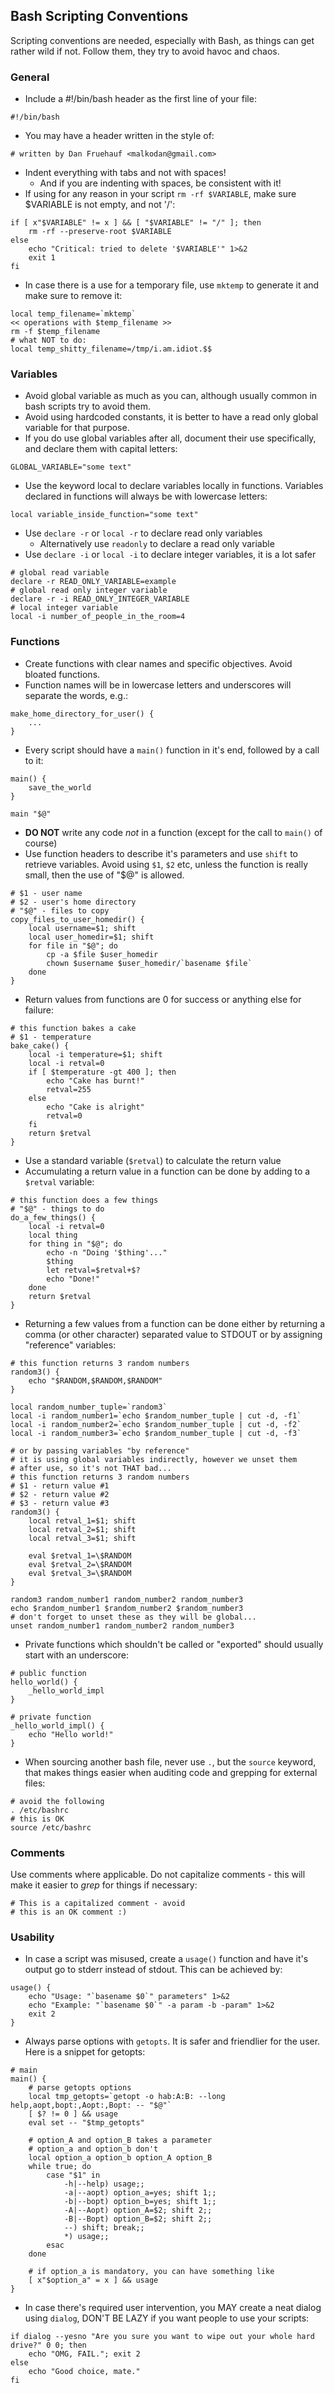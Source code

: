## Bash Scripting Conventions

Scripting conventions are needed, especially with Bash, as things can get rather
wild if not. Follow them, they try to avoid havoc and chaos.

### General

 * Include a #!/bin/bash header as the first line of your file:
```
#!/bin/bash
```
 * You may have a header written in the style of:
```
# written by Dan Fruehauf <malkodan@gmail.com>
```
 * Indent everything with tabs and not with spaces!
   * And if you are indenting with spaces, be consistent with it!
 * If using for any reason in your script `rm -rf $VARIABLE`, make sure $VARIABLE is not empty, and not '/':
```
if [ x"$VARIABLE" != x ] && [ "$VARIABLE" != "/" ]; then
	rm -rf --preserve-root $VARIABLE
else
	echo "Critical: tried to delete '$VARIABLE'" 1>&2
	exit 1
fi
```
 * In case there is a use for a temporary file, use `mktemp` to generate it and make sure to remove it:
```
local temp_filename=`mktemp`
<< operations with $temp_filename >>
rm -f $temp_filename
# what NOT to do:
local temp_shitty_filename=/tmp/i.am.idiot.$$
```

### Variables

 * Avoid global variable as much as you can, although usually common in bash scripts try to avoid them.
 * Avoid using hardcoded constants, it is better to have a read only global variable for that purpose.
 * If you do use global variables after all, document their use specifically, and declare them with capital letters:
```
GLOBAL_VARIABLE="some text"
```
 * Use the keyword local to declare variables locally in functions. Variables declared in functions will always be with lowercase letters:
```
local variable_inside_function="some text"
```
 * Use `declare -r` or `local -r` to declare read only variables
   * Alternatively use `readonly` to declare a read only variable
 * Use `declare -i` or `local -i` to declare integer variables, it is a lot safer
```
# global read variable
declare -r READ_ONLY_VARIABLE=example
# global read only integer variable
declare -r -i READ_ONLY_INTEGER_VARIABLE
# local integer variable
local -i number_of_people_in_the_room=4
```

### Functions

 * Create functions with clear names and specific objectives. Avoid bloated functions.
 * Function names will be in lowercase letters and underscores will separate the words, e.g.:
```
make_home_directory_for_user() {
	...
}
```
 * Every script should have a `main()` function in it's end, followed by a call to it:
```
main() {
	save_the_world
}

main "$@"
```
 * **DO NOT** write any code *not* in a function (except for the call to `main()` of course)
 * Use function headers to describe it's parameters and use `shift` to retrieve variables. Avoid using `$1`, `$2` etc, unless the function is really small, then the use of "$@" is allowed.
```
# $1 - user name
# $2 - user's home directory
# "$@" - files to copy
copy_files_to_user_homedir() {
	local username=$1; shift
	local user_homedir=$1; shift
	for file in "$@"; do
		cp -a $file $user_homedir
		chown $username $user_homedir/`basename $file`
	done
}
```
 * Return values from functions are 0 for success or anything else for failure:
```
# this function bakes a cake
# $1 - temperature
bake_cake() {
	local -i temperature=$1; shift
	local -i retval=0
	if [ $temperature -gt 400 ]; then
		echo "Cake has burnt!"
		retval=255
	else
		echo "Cake is alright"
		retval=0
	fi
	return $retval
}
```
 * Use a standard variable (`$retval`) to calculate the return value
 * Accumulating a return value in a function can be done by adding to a `$retval` variable:
```
# this function does a few things
# "$@" - things to do
do_a_few_things() {
	local -i retval=0
	local thing
	for thing in "$@"; do
		echo -n "Doing '$thing'..."
		$thing
		let retval=$retval+$?
		echo "Done!"
	done
	return $retval
}
```
 * Returning a few values from a function can be done either by returning a comma (or other character) separated value to STDOUT or by assigning "reference" variables:
```
# this function returns 3 random numbers
random3() {
	echo "$RANDOM,$RANDOM,$RANDOM"
}

local random_number_tuple=`random3`
local -i random_number1=`echo $random_number_tuple | cut -d, -f1`
local -i random_number2=`echo $random_number_tuple | cut -d, -f2`
local -i random_number3=`echo $random_number_tuple | cut -d, -f3`

# or by passing variables "by reference"
# it is using global variables indirectly, however we unset them
# after use, so it's not THAT bad...
# this function returns 3 random numbers
# $1 - return value #1
# $2 - return value #2
# $3 - return value #3
random3() {
	local retval_1=$1; shift
	local retval_2=$1; shift
	local retval_3=$1; shift

	eval $retval_1=\$RANDOM
	eval $retval_2=\$RANDOM
	eval $retval_3=\$RANDOM
}

random3 random_number1 random_number2 random_number3
echo $random_number1 $random_number2 $random_number3
# don't forget to unset these as they will be global...
unset random_number1 random_number2 random_number3
```
 * Private functions which shouldn't be called or "exported" should usually start with an underscore:
```
# public function
hello_world() {
	_hello_world_impl
}

# private function
_hello_world_impl() {
	echo "Hello world!"
}
```
 * When sourcing another bash file, never use `.`, but the `source` keyword, that makes things easier when auditing code and grepping for external files:
```
# avoid the following
. /etc/bashrc
# this is OK
source /etc/bashrc
```

### Comments
Use comments where applicable. Do not capitalize comments - this will make it easier to *grep* for things if necessary:
```
# This is a capitalized comment - avoid
# this is an OK comment :)
```

### Usability

 * In case a script was misused, create a `usage()` function and have it's output go to stderr instead of stdout. This can be achieved by:
```
usage() {
	echo "Usage: "`basename $0`" parameters" 1>&2
	echo "Example: "`basename $0`" -a param -b -param" 1>&2
	exit 2
}
```
 * Always parse options with `getopts`. It is safer and friendlier for the user. Here is a snippet for getopts:
```
# main
main() {
	# parse getopts options
	local tmp_getopts=`getopt -o hab:A:B: --long help,aopt,bopt:,Aopt:,Bopt: -- "$@"`
	[ $? != 0 ] && usage
	eval set -- "$tmp_getopts"

	# option_A and option_B takes a parameter
	# option_a and option_b don't
	local option_a option_b option_A option_B
	while true; do
		case "$1" in
			-h|--help) usage;;
			-a|--aopt) option_a=yes; shift 1;;
			-b|--bopt) option_b=yes; shift 1;;
			-A|--Aopt) option_A=$2; shift 2;;
			-B|--Bopt) option_B=$2; shift 2;;
			--) shift; break;;
			*) usage;;
		esac
	done

	# if option_a is mandatory, you can have something like
	[ x"$option_a" = x ] && usage
}
```
 * In case there's required user intervention, you MAY create a neat dialog using `dialog`, DON'T BE LAZY if you want people to use your scripts:
```
if dialog --yesno "Are you sure you want to wipe out your whole hard drive?" 0 0; then
	echo "OMG, FAIL."; exit 2
else
	echo "Good choice, mate."
fi
```
